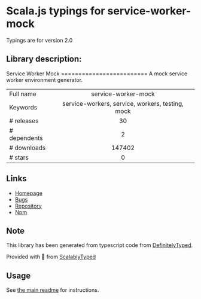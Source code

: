 
# Scala.js typings for service-worker-mock

Typings are for version 2.0

## Library description:
Service Worker Mock ========================= A mock service worker environment generator.

|                    |                 |
| ------------------ | :-------------: |
| Full name          | service-worker-mock |
| Keywords           | service-workers, service, workers, testing, mock |
| # releases         | 30 |
| # dependents       | 2 |
| # downloads        | 147402 |
| # stars            | 0 |

## Links
- [Homepage](https://github.com/pinterest/service-workers/tree/master/packages/service-worker-mock)
- [Bugs](https://github.com/pinterest/service-workers/issues)
- [Repository](https://github.com/pinterest/service-workers)
- [Npm](https://www.npmjs.com/package/service-worker-mock)
    


## Note
This library has been generated from typescript code from [DefinitelyTyped](https://definitelytyped.org).

Provided with :purple_heart: from [ScalablyTyped](https://github.com/oyvindberg/ScalablyTyped)

## Usage
See [the main readme](../../readme.md) for instructions.


